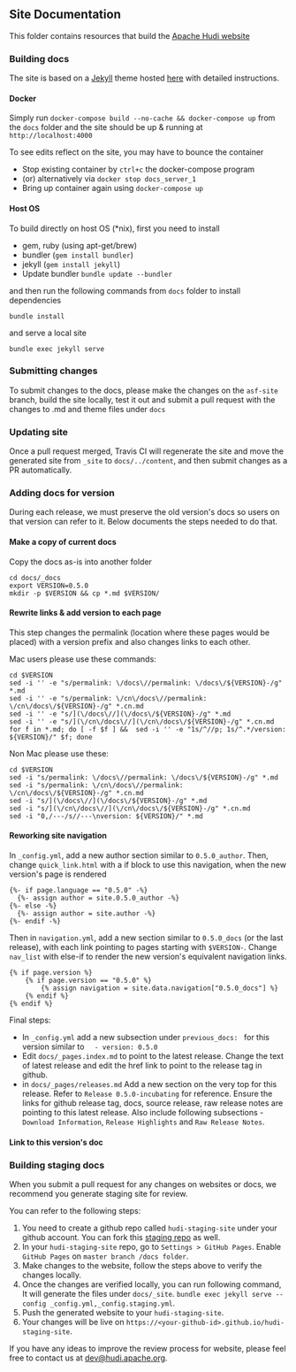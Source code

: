 ## Site Documentation

This folder contains resources that build the [Apache Hudi website](https://hudi.apache.org)


### Building docs

The site is based on a [Jekyll](https://jekyllrb.com/) theme hosted [here](https://github.com/mmistakes/minimal-mistakes/) with detailed instructions.

#### Docker

Simply run `docker-compose build --no-cache && docker-compose up` from the `docs` folder and the site should be up & running at `http://localhost:4000`

To see edits reflect on the site, you may have to bounce the container

 - Stop existing container by `ctrl+c` the docker-compose program
 - (or) alternatively via `docker stop docs_server_1`
 - Bring up container again using `docker-compose up`

#### Host OS

To build directly on host OS (\*nix), first you need to install

- gem, ruby (using apt-get/brew)
- bundler (`gem install bundler`)
- jekyll (`gem install jekyll`)
- Update bundler `bundle update --bundler`

and then run the following commands from `docs` folder to install dependencies

`bundle install`

and serve a local site

`bundle exec jekyll serve`

### Submitting changes

To submit changes to the docs, please make the changes on the `asf-site` branch, build the site locally, test it out and submit a pull request with the changes to .md and theme files under `docs`

### Updating site

Once a pull request merged, Travis CI will regenerate the site and move the generated site from `_site` to `docs/../content`, and then submit changes as a PR automatically.

### Adding docs for version

During each release, we must preserve the old version's docs so users on that version can refer to it. 
Below documents the steps needed to do that. 

#### Make a copy of current docs 

Copy the docs as-is into another folder

```
cd docs/_docs
export VERSION=0.5.0
mkdir -p $VERSION && cp *.md $VERSION/
```

#### Rewrite links & add version to each page

This step changes the permalink (location where these pages would be placed) with a version prefix and also changes links to each other.

Mac users please use these commands:
```
cd $VERSION
sed -i '' -e "s/permalink: \/docs\//permalink: \/docs\/${VERSION}-/g" *.md
sed -i '' -e "s/permalink: \/cn\/docs\//permalink: \/cn\/docs\/${VERSION}-/g" *.cn.md
sed -i '' -e "s/](\/docs\//](\/docs\/${VERSION}-/g" *.md
sed -i '' -e "s/](\/cn\/docs\//](\/cn\/docs\/${VERSION}-/g" *.cn.md
for f in *.md; do [ -f $f ] &&  sed -i '' -e "1s/^//p; 1s/^.*/version: ${VERSION}/" $f; done
```

Non Mac please use these:
```
cd $VERSION
sed -i "s/permalink: \/docs\//permalink: \/docs\/${VERSION}-/g" *.md
sed -i "s/permalink: \/cn\/docs\//permalink: \/cn\/docs\/${VERSION}-/g" *.cn.md
sed -i "s/](\/docs\//](\/docs\/${VERSION}-/g" *.md
sed -i "s/](\/cn\/docs\//](\/cn\/docs\/${VERSION}-/g" *.cn.md
sed -i "0,/---/s//---\nversion: ${VERSION}/" *.md
```

#### Reworking site navigation

In `_config.yml`, add a new author section similar to `0.5.0_author`. Then, change `quick_link.html` with a if block to use this navigation, when the new version's page is rendered
  
```
{%- if page.language == "0.5.0" -%}
  {%- assign author = site.0.5.0_author -%}
{%- else -%}
  {%- assign author = site.author -%}
{%- endif -%}
```

Then in `navigation.yml`, add a new section similar to `0.5.0_docs` (or the last release), with each link pointing to pages starting with `$VERSION-`. Change `nav_list` with else-if to 
render the new version's equivalent navigation links. 

```
{% if page.version %}
    {% if page.version == "0.5.0" %}
        {% assign navigation = site.data.navigation["0.5.0_docs"] %}
    {% endif %}
{% endif %}
```

Final steps:
 - In `_config.yml` add a new subsection under `previous_docs: ` for this version similar to `  - version: 0.5.0`
 - Edit `docs/_pages.index.md` to point to the latest release. Change the text of latest release and edit the href 
 link to point to the release tag in github.
 - in `docs/_pages/releases.md` Add a new section on the very top for this release. Refer to `Release 0.5.0-incubating` 
 for reference. Ensure the links for github release tag, docs, source release, raw release notes are pointing to this 
 latest release. Also include following subsections - `Download Information`, `Release Highlights` and `Raw Release Notes`.
 
#### Link to this version's doc

### Building staging docs

When you submit a pull request for any changes on websites or docs, we recommend you generate staging site for review.

You can refer to the following steps:

1. You need to create a github repo called `hudi-staging-site` under your github account. You can fork this [staging repo](https://github.com/ApacheHudi/hudi-staging-site) as well.
2. In your `hudi-staging-site` repo, go to `Settings > GitHub Pages`. Enable `GitHub Pages` on `master branch /docs folder`.
3. Make changes to the website, follow the steps above to verify the changes locally.
4. Once the changes are verified locally, you can run following command, It will generate the files under `docs/_site`.
   `bundle exec jekyll serve --config _config.yml,_config.staging.yml`. 
5. Push the generated website to your `hudi-staging-site`.
6. Your changes will be live on `https://<your-github-id>.github.io/hudi-staging-site`.

If you have any ideas to improve the review process for website, please feel free to contact us at dev@hudi.apache.org.


